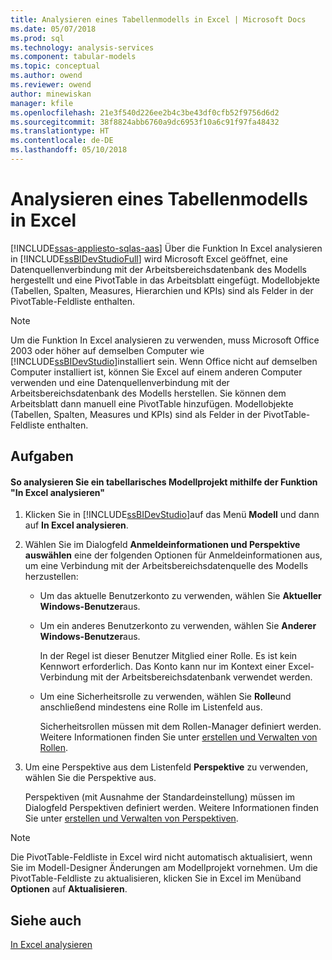 ```yaml
---
title: Analysieren eines Tabellenmodells in Excel | Microsoft Docs
ms.date: 05/07/2018
ms.prod: sql
ms.technology: analysis-services
ms.component: tabular-models
ms.topic: conceptual
ms.author: owend
ms.reviewer: owend
author: minewiskan
manager: kfile
ms.openlocfilehash: 21e3f540d226ee2b4c3be43df0cfb52f9756d6d2
ms.sourcegitcommit: 38f8824abb6760a9dc6953f10a6c91f97fa48432
ms.translationtype: HT
ms.contentlocale: de-DE
ms.lasthandoff: 05/10/2018
---
```

# <a name="analyze-a-tabular-model-in-excel"></a>Analysieren eines Tabellenmodells in Excel  
[!INCLUDE[ssas-appliesto-sqlas-aas](../../includes/ssas-appliesto-sqlas-aas.md)]
  Über die Funktion In Excel analysieren in [!INCLUDE[ssBIDevStudioFull](../../includes/ssbidevstudiofull-md.md)] wird Microsoft Excel geöffnet, eine Datenquellenverbindung mit der Arbeitsbereichsdatenbank des Modells hergestellt und eine PivotTable in das Arbeitsblatt eingefügt. Modellobjekte (Tabellen, Spalten, Measures, Hierarchien und KPIs) sind als Felder in der PivotTable-Feldliste enthalten.  
  
> [!NOTE]  
>  Um die Funktion In Excel analysieren zu verwenden, muss Microsoft Office 2003 oder höher auf demselben Computer wie [!INCLUDE[ssBIDevStudio](../../includes/ssbidevstudio-md.md)]installiert sein. Wenn Office nicht auf demselben Computer installiert ist, können Sie Excel auf einem anderen Computer verwenden und eine Datenquellenverbindung mit der Arbeitsbereichsdatenbank des Modells herstellen. Sie können dem Arbeitsblatt dann manuell eine PivotTable hinzufügen. Modellobjekte (Tabellen, Spalten, Measures und KPIs) sind als Felder in der PivotTable-Feldliste enthalten.  
  
## <a name="tasks"></a>Aufgaben  
  
#### <a name="to-analyze-a-tabular-model-project-by-using-the-analyze-in-excel-feature"></a>So analysieren Sie ein tabellarisches Modellprojekt mithilfe der Funktion "In Excel analysieren"  
  
1.  Klicken Sie in [!INCLUDE[ssBIDevStudio](../../includes/ssbidevstudio-md.md)]auf das Menü **Modell** und dann auf **In Excel analysieren**.  
  
2.  Wählen Sie im Dialogfeld **Anmeldeinformationen und Perspektive auswählen** eine der folgenden Optionen für Anmeldeinformationen aus, um eine Verbindung mit der Arbeitsbereichsdatenquelle des Modells herzustellen:  
  
    -   Um das aktuelle Benutzerkonto zu verwenden, wählen Sie **Aktueller Windows-Benutzer**aus.  
  
    -   Um ein anderes Benutzerkonto zu verwenden, wählen Sie **Anderer Windows-Benutzer**aus.  
  
         In der Regel ist dieser Benutzer Mitglied einer Rolle. Es ist kein Kennwort erforderlich. Das Konto kann nur im Kontext einer Excel-Verbindung mit der Arbeitsbereichsdatenbank verwendet werden.  
  
    -   Um eine Sicherheitsrolle zu verwenden, wählen Sie **Rolle**und anschließend mindestens eine Rolle im Listenfeld aus.  
  
         Sicherheitsrollen müssen mit dem Rollen-Manager definiert werden. Weitere Informationen finden Sie unter [erstellen und Verwalten von Rollen](../../analysis-services/tabular-models/create-and-manage-roles-ssas-tabular.md).  
  
3.  Um eine Perspektive aus dem Listenfeld **Perspektive** zu verwenden, wählen Sie die Perspektive aus.  
  
     Perspektiven (mit Ausnahme der Standardeinstellung) müssen im Dialogfeld Perspektiven definiert werden. Weitere Informationen finden Sie unter [erstellen und Verwalten von Perspektiven](../../analysis-services/tabular-models/create-and-manage-perspectives-ssas-tabular.md).  
  
> [!NOTE]  
>  Die PivotTable-Feldliste in Excel wird nicht automatisch aktualisiert, wenn Sie im Modell-Designer Änderungen am Modellprojekt vornehmen. Um die PivotTable-Feldliste zu aktualisieren, klicken Sie in Excel im Menüband **Optionen** auf **Aktualisieren**.  
  
## <a name="see-also"></a>Siehe auch  
 [In Excel analysieren](../../analysis-services/tabular-models/analyze-in-excel-ssas-tabular.md)  
  
  
